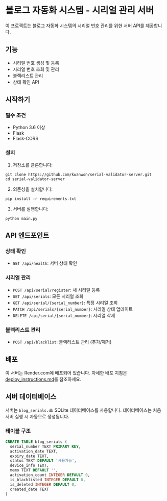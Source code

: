 # 블로그 자동화 시스템 - 시리얼 관리 서버

이 프로젝트는 블로그 자동화 시스템의 시리얼 번호 관리를 위한 서버 API를 제공합니다.

## 기능

- 시리얼 번호 생성 및 등록
- 시리얼 번호 조회 및 관리
- 블랙리스트 관리
- 상태 확인 API

## 시작하기

### 필수 조건

- Python 3.6 이상
- Flask
- Flask-CORS

### 설치

1. 저장소를 클론합니다:
```
git clone https://github.com/kwanwon/serial-validator-server.git
cd serial-validator-server
```

2. 의존성을 설치합니다:
```
pip install -r requirements.txt
```

3. 서버를 실행합니다:
```
python main.py
```

## API 엔드포인트

### 상태 확인
- `GET /api/health`: 서버 상태 확인

### 시리얼 관리
- `POST /api/serial/register`: 새 시리얼 등록
- `GET /api/serials`: 모든 시리얼 조회
- `GET /api/serial/{serial_number}`: 특정 시리얼 조회
- `PATCH /api/serials/{serial_number}`: 시리얼 상태 업데이트
- `DELETE /api/serial/{serial_number}`: 시리얼 삭제

### 블랙리스트 관리
- `POST /api/blacklist`: 블랙리스트 관리 (추가/제거)

## 배포

이 서버는 Render.com에 배포되어 있습니다. 자세한 배포 지침은 [deploy_instructions.md](deploy_instructions.md)를 참조하세요.

## 서버 데이터베이스

서버는 `blog_serials.db` SQLite 데이터베이스를 사용합니다. 데이터베이스는 처음 서버 실행 시 자동으로 생성됩니다.

### 테이블 구조

```sql
CREATE TABLE blog_serials (
  serial_number TEXT PRIMARY KEY, 
  activation_date TEXT,
  expiry_date TEXT,
  status TEXT DEFAULT '사용가능',
  device_info TEXT,
  memo TEXT DEFAULT '',
  activation_count INTEGER DEFAULT 0,
  is_blacklisted INTEGER DEFAULT 0,
  is_deleted INTEGER DEFAULT 0,
  created_date TEXT
)
``` 